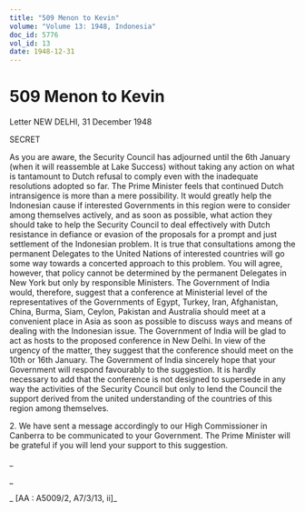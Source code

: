 ```yaml
---
title: "509 Menon to Kevin"
volume: "Volume 13: 1948, Indonesia"
doc_id: 5776
vol_id: 13
date: 1948-12-31
---
```


# 509 Menon to Kevin

Letter NEW DELHI, 31 December 1948

SECRET

As you are aware, the Security Council has adjourned until the 6th January (when it will reassemble at Lake Success) without taking any action on what is tantamount to Dutch refusal to comply even with the inadequate resolutions adopted so far. The Prime Minister feels that continued Dutch intransigence is more than a mere possibility. It would greatly help the Indonesian cause if interested Governments in this region were to consider among themselves actively, and as soon as possible, what action they should take to help the Security Council to deal effectively with Dutch resistance in defiance or evasion of the proposals for a prompt and just settlement of the Indonesian problem. It is true that consultations among the permanent Delegates to the United Nations of interested countries will go some way towards a concerted approach to this problem. You will agree, however, that policy cannot be determined by the permanent Delegates in New York but only by responsible Ministers. The Government of India would, therefore, suggest that a conference at Ministerial level of the representatives of the Governments of Egypt, Turkey, Iran, Afghanistan, China, Burma, Siam, Ceylon, Pakistan and Australia should meet at a convenient place in Asia as soon as possible to discuss ways and means of dealing with the Indonesian issue. The Government of India will be glad to act as hosts to the proposed conference in New Delhi. In view of the urgency of the matter, they suggest that the conference should meet on the 10th or 16th January. The Government of India sincerely hope that your Government will respond favourably to the suggestion. It is hardly necessary to add that the conference is not designed to supersede in any way the activities of the Security Council but only to lend the Council the support derived from the united understanding of the countries of this region among themselves.

2\. We have sent a message accordingly to our High Commissioner in Canberra to be communicated to your Government. The Prime Minister will be grateful if you will lend your support to this suggestion.

_

_

_ [AA : A5009/2, A7/3/13, ii]_
